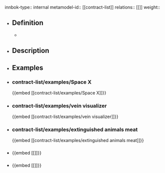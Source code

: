 innbok-type:: internal
metamodel-id:: [[contract-list]]
relations:: [[]]
weight:: 

- ## Definition
  - 
- ## Description
- ## Examples
- ### contract-list/examples/Space X
  {{embed [[contract-list/examples/Space X]]}}
- ### contract-list/examples/vein visualizer
  {{embed [[contract-list/examples/vein visualizer]]}}
- ### contract-list/examples/extinguished animals meat
  {{embed [[contract-list/examples/extinguished animals meat]]}}
- ### 
  {{embed [[]]}}
- ### 
  {{embed [[]]}}


